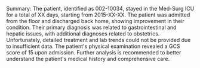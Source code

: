 Summary: The patient, identified as 002-10034, stayed in the Med-Surg ICU for a total of XX days, starting from
2015-XX-XX. The patient was admitted from the floor and discharged back home, showing improvement in their condition. Their primary diagnosis was related to gastrointestinal and hepatic issues, with additional diagnoses related to obstetrics. Unfortunately, detailed treatment and lab trends could not be provided due to insufficient data. The patient's physical examination revealed a GCS score of 15 upon admission. Further analysis is recommended to better understand the patient's medical history and comprehensive care.